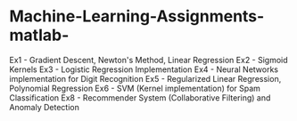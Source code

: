 # Machine-Learning-Assignments-matlab-


Ex1 - Gradient Descent, Newton's Method, Linear Regression
Ex2 - Sigmoid Kernels
Ex3 - Logistic Regression Implementation
Ex4 - Neural Networks implementation for Digit Recognition
Ex5 - Regularized Linear Regression, Polynomial Regression
Ex6 - SVM (Kernel implementation) for Spam Classification
Ex8 - Recommender System (Collaborative Filtering) and Anomaly Detection
